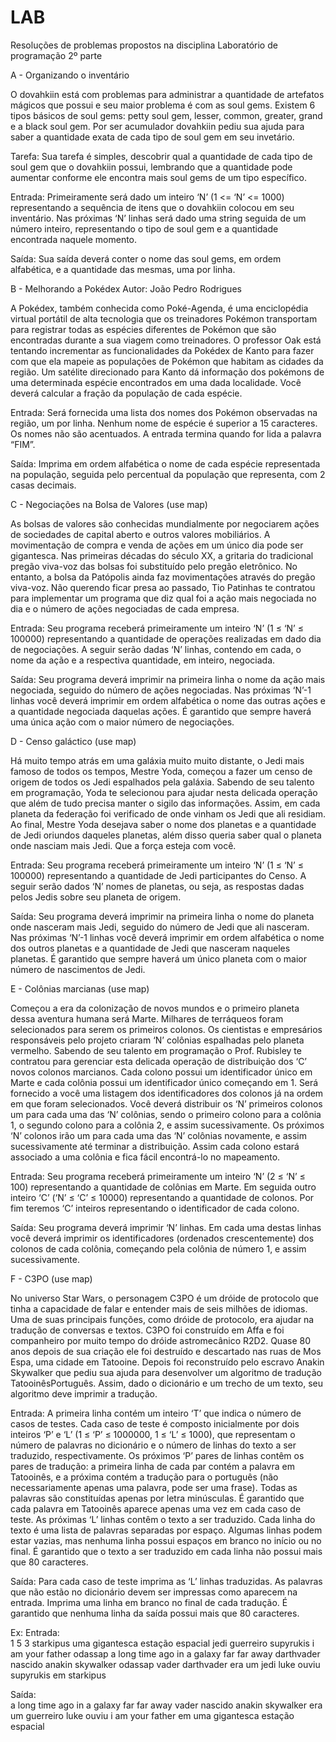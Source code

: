 # LAB
Resoluções de problemas propostos na disciplina Laboratório de programação 2º parte

A - 
Organizando o inventário

O dovahkiin está com problemas para administrar a quantidade de artefatos mágicos que possui e seu maior problema é com as soul gems. Existem 6 tipos básicos de soul gems: petty soul gem, lesser, common, greater, grand e a black soul gem. Por ser acumulador dovahkiin pediu sua ajuda para saber a quantidade exata de cada tipo de soul gem em seu invetário.

Tarefa: 
Sua tarefa é simples, descobrir qual a quantidade de cada tipo de soul gem que o dovahkiin possui, lembrando que a quantidade pode aumentar conforme ele encontra mais soul gems de um tipo específico.

Entrada: 
Primeiramente será dado um inteiro ‘N’ (1 <= ‘N’ <= 1000) representando a sequência de itens que o dovahkiin colocou em seu inventário. Nas próximas ‘N’ linhas será dado uma string seguida de um número inteiro, representando o tipo de soul gem e a quantidade encontrada naquele momento.

Saída: 
Sua saída deverá conter o nome das soul gems, em ordem alfabética, e a quantidade das mesmas, uma por linha.


B - 
Melhorando a Pokédex
Autor: João Pedro Rodrigues

A Pokédex, também conhecida como Poké-Agenda, é uma enciclopédia virtual portátil de alta tecnologia que os treinadores Pokémon transportam para registrar todas as espécies diferentes de Pokémon que são encontradas durante a sua viagem como treinadores. O professor Oak está tentando incrementar as funcionalidades da Pokédex de Kanto para fazer com que ela mapeie as
populações de Pokémon que habitam as cidades da região. Um satélite direcionado para Kanto dá informação dos pokémons de uma determinada espécie encontrados em uma dada localidade. Você deverá calcular a fração da população de cada espécie.

Entrada: 
Será fornecida uma lista dos nomes dos Pokémon observadas na região, um por linha. Nenhum nome de espécie é superior a 15 caracteres. Os nomes não são acentuados. A entrada termina quando for lida a palavra “FIM”.

Saída: 
Imprima em ordem alfabética o nome de cada espécie representada na população, seguida pelo percentual da população que representa, com 2 casas decimais.


C - 
Negociações na Bolsa de Valores (use map)

As bolsas de valores são conhecidas mundialmente por negociarem ações de sociedades de capital aberto e outros valores mobiliários. A movimentação de compra e venda de ações em um único dia pode ser gigantesca. Nas primeiras décadas do século XX, a gritaria do tradicional pregão viva-voz das bolsas foi substituído pelo pregão eletrônico. No entanto, a bolsa da Patópolis ainda faz movimentações através do pregão viva-voz. Não querendo ficar presa ao passado, Tio Patinhas te contratou para implementar um programa que diz qual foi a ação mais negociada no dia e o número de ações negociadas de cada empresa.

Entrada: 
Seu programa receberá primeiramente um inteiro ‘N’ (1 ≤ ‘N’ ≤ 100000) representando a quantidade de operações realizadas em dado dia de negociações. A seguir serão dadas ‘N’ linhas, contendo em cada, o nome da ação e a respectiva quantidade, em inteiro, negociada.

Saída: 
Seu programa deverá imprimir na primeira linha o nome da ação mais negociada, seguido do número de ações negociadas. Nas próximas ‘N’-1 linhas você deverá imprimir em ordem alfabética o nome das outras ações e a quantidade negociada daquelas ações. É garantido que sempre haverá uma única ação com o maior número de negociações.


D - 
Censo galáctico (use map)

Há muito tempo atrás em uma galáxia muito muito distante, o Jedi mais famoso de todos os tempos, Mestre Yoda, começou a fazer um censo de origem de todos os Jedi espalhados pela galáxia. Sabendo de seu talento em programação, Yoda te selecionou para ajudar nesta delicada operação que além de tudo precisa manter o sigilo das informações. Assim, em cada planeta da federação foi verificado de onde vinham os Jedi que ali residiam. Ao final, Mestre Yoda desejava saber o nome dos planetas e a quantidade de Jedi oriundos daqueles planetas, além disso queria saber qual o planeta onde nasciam mais Jedi. Que a força esteja com você.

Entrada: 
Seu programa receberá primeiramente um inteiro ‘N’ (1 ≤ ‘N’ ≤ 100000) representando a quantidade de Jedi participantes do Censo. A seguir serão dados ‘N’ nomes de planetas, ou seja, as respostas dadas pelos Jedis sobre seu planeta de origem.

Saída: 
Seu programa deverá imprimir na primeira linha o nome do planeta onde nasceram mais Jedi, seguido do número de Jedi que ali nasceram. Nas próximas ‘N’-1 linhas você deverá imprimir em ordem alfabética o nome dos outros planetas e a quantidade de Jedi que nasceram naqueles planetas. É garantido que sempre haverá um único planeta com o maior número de nascimentos de Jedi.


E - 
Colônias marcianas (use map)

Começou a era da colonização de novos mundos e o primeiro planeta dessa aventura humana será Marte. Milhares de terráqueos foram selecionados para serem os primeiros colonos. Os cientistas e empresários responsáveis pelo projeto criaram ‘N’ colônias espalhadas pelo planeta vermelho. Sabendo de seu talento em programação o Prof. Rubisley te contratou para gerenciar esta delicada operação de distribuição dos ‘C’ novos colonos marcianos. Cada colono possui um identificador único em Marte e cada colônia possui um identificador único começando em 1. Será fornecido a você uma listagem dos identificadores dos colonos já na ordem em que foram selecionados. Você deverá distribuir os ‘N’ primeiros colonos um para cada uma das ‘N’ colônias, sendo o primeiro colono para a colônia 1, o segundo colono para a colônia 2, e assim sucessivamente. Os próximos ‘N’ colonos irão um para cada uma das ‘N’ colônias novamente, e assim sucessivamente até terminar a distribuição. Assim cada colono estará associado a uma colônia e fica fácil encontrá-lo no mapeamento.

Entrada: 
Seu programa receberá primeiramente um inteiro ‘N’ (2 ≤ ‘N’ ≤ 100) representando a quantidade de colônias em Marte. Em seguida outro inteiro ‘C’ (‘N’ ≤ ‘C’ ≤ 10000) representando a quantidade de colonos. Por fim teremos ‘C’ inteiros representando o identificador de cada colono.

Saída: 
Seu programa deverá imprimir ‘N’ linhas. Em cada uma destas linhas você deverá imprimir os identificadores (ordenados crescentemente) dos colonos de cada colônia, começando pela colônia de número 1, e assim sucessivamente.


F - 
C­3PO (use map)

No universo Star Wars, o personagem C­3PO é um dróide de protocolo que tinha a capacidade de falar e entender mais de seis milhões de idiomas. Uma de suas principais funções, como dróide de protocolo, era ajudar na tradução de conversas e textos. C­3PO foi construído em Affa e foi companheiro por muito tempo do dróide astromecânico R2­D2. Quase 80 anos depois de sua criação ele foi destruído e descartado nas ruas de Mos Espa, uma cidade em Tatooine. Depois foi reconstruído pelo escravo Anakin Skywalker que pediu sua ajuda para desenvolver um algoritmo de tradução Tatooinês­Português. Assim, dado o dicionário e um trecho de um texto, seu algoritmo deve imprimir a tradução.

Entrada: 
A primeira linha contém um inteiro ‘T’ que indica o número de casos de testes. Cada caso de teste é composto inicialmente por dois inteiros ‘P’ e ‘L’ (1 ≤ ‘P’ ≤ 1000000, 1 ≤ ‘L’ ≤ 1000), que representam o número de palavras no dicionário e o número de linhas do texto a ser traduzido, respectivamente. Os próximos ‘P’ pares de linhas contêm os pares de tradução: a primeira linha de cada par contém a palavra em Tatooinês, e a próxima contém a tradução para o português (não necessariamente apenas uma palavra, pode ser uma frase). Todas as palavras são constituídas apenas por letra minúsculas. É garantido que cada palavra em Tatooinês aparece apenas uma vez em cada caso de teste. As próximas ‘L’ linhas contêm o texto a ser traduzido. Cada linha do texto é uma lista de palavras separadas por espaço. Algumas linhas podem estar vazias, mas nenhuma linha possui espaços em branco no início ou no final. É garantido que o texto a ser traduzido em cada linha não possui mais que 80 caracteres.

Saída: 
Para cada caso de teste imprima as ‘L’ linhas traduzidas. As palavras que não estão no dicionário devem ser impressas como aparecem na entrada. Imprima uma linha em branco no final de cada tradução. É garantido que nenhuma linha da saída possui mais que 80 caracteres.

Ex: 
Entrada:  
1
5 3
starkipus
uma gigantesca estação espacial
jedi
guerreiro
supyrukis
i am your father
odassap
a long time ago in a galaxy far far away
darthvader
nascido anakin skywalker
odassap
vader darthvader era um jedi
luke ouviu supyrukis em starkipus

Saída:  
a long time ago in a galaxy far far away
vader nascido anakin skywalker era um guerreiro
luke ouviu i am your father em uma gigantesca estação espacial